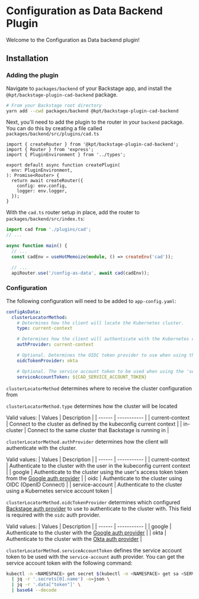 # Configuration as Data Backend Plugin

Welcome to the Configuration as Data backend plugin!

## Installation

### Adding the plugin

Navigate to `packages/backend` of your Backstage app, and install the
`@kpt/backstage-plugin-cad-backend` package.

```bash
# From your Backstage root directory
yarn add --cwd packages/backend @kpt/backstage-plugin-cad-backend
```

Next, you'll need to add the plugin to the router in your `backend` package. You
can do this by creating a file called `packages/backend/src/plugins/cad.ts`

```tsx
import { createRouter } from '@kpt/backstage-plugin-cad-backend';
import { Router } from 'express';
import { PluginEnvironment } from '../types';

export default async function createPlugin(
  env: PluginEnvironment,
): Promise<Router> {
  return await createRouter({
    config: env.config,
    logger: env.logger,
  });
}
```

With the `cad.ts` router setup in place, add the router to
`packages/backend/src/index.ts`:

```ts
import cad from './plugins/cad';
// ...

async function main() {
  // ...
  const cadEnv = useHotMemoize(module, () => createEnv('cad'));

  // ...
  apiRouter.use('/config-as-data', await cad(cadEnv));
```

### Configuration

The following configuration will need to be added to `app-config.yaml`:

```yaml
configAsData:
  clusterLocatorMethod:
    # Determines how the client will locate the Kubernetes cluster.
    type: current-context

    # Determines how the client will authenticate with the Kubernetes cluster.
    authProvider: current-context

    # Optional. Determines the OIDC token provider to use when using the 'oidc' auth provider.
    oidcTokenProvider: okta

    # Optional. The service account token to be used when using the 'service-account' auth provider.
    serviceAccountToken: ${CAD_SERVICE_ACCOUNT_TOKEN}
```

`clusterLocatorMethod` determines where to receive the cluster configuration
from

`clusterLocatorMethod.type` determines how the cluster will be located

Valid values:
| Values | Description |
| ------ | ----------- |
| current-context | Connect to the cluster as defined by the kubeconfig current context |
| in-cluster | Connect to the same cluster that Backstage is running in |

`clusterLocatorMethod.authProvider` determines how the client will authenticate
with the cluster.

Valid values:
| Values | Description |
| ------ | ----------- |
| current-context | Authenticate to the cluster with the user in the kubeconfig current context |
| google | Authenticate to the cluster using the user's access token token from the [Google auth provider](https://backstage.io/docs/auth/google/provider) |
| oidc | Authenticate to the cluster using OIDC (OpenID Connect) |
| service-account | Authenticate to the cluster using a Kubernetes service account token |

`clusterLocatorMethod.oidcTokenProvider` determines which configured [Backstage auth provider](https://backstage.io/docs/auth/) to
use to authenticate to the cluster with. This field is required with the `oidc` auth provider.

Valid values:
| Values | Description |
| ------ | ----------- |
| google | Authenticate to the cluster with the [Google auth provider](https://backstage.io/docs/auth/google/provider) |
| okta | Authenticate to the cluster with the [Okta auth provider](https://backstage.io/docs/auth/okta/provider) |

`clusterLocatorMethod.serviceAccountToken` defines the service account token to be used with the `service-account` auth provider. You can get the service account token with the following command:

```bash
kubectl -n <NAMESPACE> get secret $(kubectl -n <NAMESPACE> get sa <SERVICE_ACCOUNT_NAME> -o=json \
  | jq -r '.secrets[0].name') -o=json \
  | jq -r '.data["token"]' \
  | base64 --decode
```
